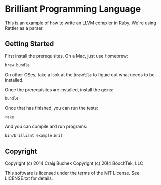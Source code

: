 Brilliant Programming Language
==============================

This is an example of how to write an LLVM compiler in Ruby.
We're using Rattler as a parser.


Getting Started
---------------

First install the prerequisites. On a Mac, just use Homebrew:

~~~ bash
brew bundle
~~~

On other OSes, take a look at the `Brewfile` to figure out what needs to be installed.

Once the prerequisites are installed, install the gems:

~~~ bash
bundle
~~~

Once that has finished, you can run the tests:

~~~ bash
rake
~~~

And you can compile and run programs:

~~~ bash
bin/brilliant example.bril
~~~



Copyright
---------

Copyright (c) 2014 Craig Buchek
Copyright (c) 2014 BoochTek, LLC

This software is licensed under the terms of the MIT License.
See LICENSE.txt for details.
